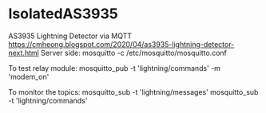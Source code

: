 # IsolatedAS3935
AS3935 Lightning Detector via MQTT
https://cmheong.blogspot.com/2020/04/as3935-lightning-detector-next.html
Server side:
mosquitto -c /etc/mosquitto/mosquitto.conf

To test relay module:
mosquitto_pub -t 'lightning/commands' -m 'modem_on'

To monitor the topics:
mosquitto_sub -t 'lightning/messages'
mosquitto_sub -t 'lightning/commands' 
